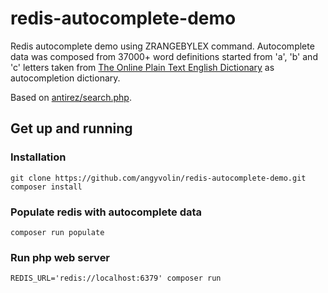 # redis-autocomplete-demo

Redis autocomplete demo using ZRANGEBYLEX command. 
Autocomplete data was composed from 37000+ word definitions started from 'a', 'b' and 'c' letters taken from
[The Online Plain Text English Dictionary][1] as autocompletion dictionary.

Based on [antirez/search.php][2].

## Get up and running

### Installation

    git clone https://github.com/angyvolin/redis-autocomplete-demo.git
    composer install

### Populate redis with autocomplete data

    composer run populate

### Run php web server

    REDIS_URL='redis://localhost:6379' composer run


[1]: https://www.mso.anu.edu.au/~ralph/OPTED/"
[2]: https://gist.github.com/antirez/11126283
